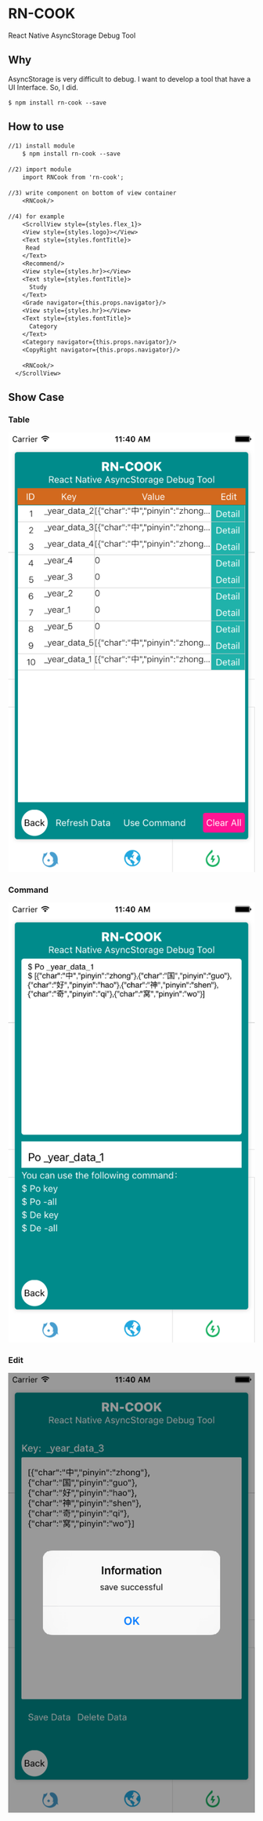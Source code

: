 # RN-COOK
 React Native AsyncStorage Debug Tool        
 
## Why 
AsyncStorage is very difficult to debug. I want to develop a tool that have a UI Interface. So, I did.   

	$ npm install rn-cook --save
 
## How to use       

	//1) install module
		$ npm install rn-cook --save
	
	//2) import module
		import RNCook from 'rn-cook';
	
	//3) write component on bottom of view container
		<RNCook/> 
		
	//4) for example
		<ScrollView style={styles.flex_1}>
        <View style={styles.logo}></View>
        <Text style={styles.fontTitle}>
         Read
        </Text>
        <Recommend/>
        <View style={styles.hr}></View>
        <Text style={styles.fontTitle}>
          Study
        </Text>
        <Grade navigator={this.props.navigator}/>
        <View style={styles.hr}></View>
        <Text style={styles.fontTitle}>
          Category
        </Text>
        <Category navigator={this.props.navigator}/>
        <CopyRight navigator={this.props.navigator}/>
        
        <RNCook/>
      </ScrollView>	
    
## Show Case 
### Table 
 ![](1.png)           
### Command          
 ![](2.png)  
### Edit        
 ![](3.png)           
 
       
 
 


